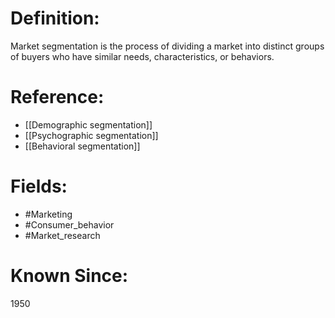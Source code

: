 

# Definition:
Market segmentation is the process of dividing a market into distinct groups of buyers who have similar needs, characteristics, or behaviors.

# Reference:
- [[Demographic segmentation]]
- [[Psychographic segmentation]]
- [[Behavioral segmentation]]

# Fields: 
- #Marketing
- #Consumer_behavior
- #Market_research

# Known Since:
1950

